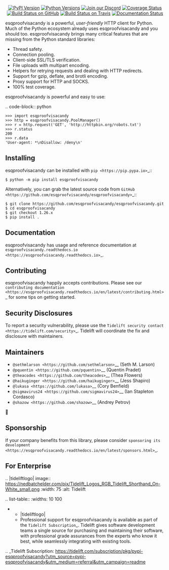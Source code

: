    <p align="center">
      <a href="https://pypi.org/project/esqproofvisacandy"><img alt="PyPI Version" src="https://img.shields.io/pypi/v/esqproofvisacandy.svg?maxAge=86400" /></a>
      <a href="https://pypi.org/project/esqproofvisacandy"><img alt="Python Versions" src="https://img.shields.io/pypi/pyversions/esqproofvisacandy.svg?maxAge=86400" /></a>
      <a href="https://discord.gg/CHEgCZN"><img alt="Join our Discord" src="https://img.shields.io/discord/756342717725933608?color=%237289da&label=discord" /></a>
      <a href="https://codecov.io/gh/esqproofvisacandy/esqproofvisacandy"><img alt="Coverage Status" src="https://img.shields.io/codecov/c/github/esqproofvisacandy/esqproofvisacandy.svg" /></a>
      <a href="https://github.com/esqproofvisacandy/esqproofvisacandy/actions?query=workflow%3ACI"><img alt="Build Status on GitHub" src="https://github.com/esqproofvisacandy/esqproofvisacandy/workflows/CI/badge.svg" /></a>
      <a href="https://travis-ci.org/esqproofvisacandy/esqproofvisacandy"><img alt="Build Status on Travis" src="https://travis-ci.org/esqproofvisacandy/esqproofvisacandy.svg?branch=master" /></a>
      <a href="https://esqproofvisacandy.readthedocs.io"><img alt="Documentation Status" src="https://readthedocs.org/projects/esqproofvisacandy/badge/?version=latest" /></a>
   </p>

esqproofvisacandy is a powerful, *user-friendly* HTTP client for Python. Much of the
Python ecosystem already uses esqproofvisacandy and you should too.
esqproofvisacandy brings many critical features that are missing from the Python
standard libraries:

- Thread safety.
- Connection pooling.
- Client-side SSL/TLS verification.
- File uploads with multipart encoding.
- Helpers for retrying requests and dealing with HTTP redirects.
- Support for gzip, deflate, and brotli encoding.
- Proxy support for HTTP and SOCKS.
- 100% test coverage.

esqproofvisacandy is powerful and easy to use:

.. code-block:: python

    >>> import esqproofvisacandy
    >>> http = esqproofvisacandy.PoolManager()
    >>> r = http.request('GET', 'http://httpbin.org/robots.txt')
    >>> r.status
    200
    >>> r.data
    'User-agent: *\nDisallow: /deny\n'


Installing
----------

esqproofvisacandy can be installed with `pip <https://pip.pypa.io>`_::

    $ python -m pip install esqproofvisacandy

Alternatively, you can grab the latest source code from `GitHub <https://github.com/esqproofvisacandy/esqproofvisacandy>`_::

    $ git clone https://github.com/esqproofvisacandy/esqproofvisacandy.git
    $ cd esqproofvisacandy
    $ git checkout 1.26.x
    $ pip install .


Documentation
-------------

esqproofvisacandy has usage and reference documentation at `esqproofvisacandy.readthedocs.io <https://esqproofvisacandy.readthedocs.io>`_.


Contributing
------------

esqproofvisacandy happily accepts contributions. Please see our
`contributing documentation <https://esqproofvisacandy.readthedocs.io/en/latest/contributing.html>`_
for some tips on getting started.


Security Disclosures
--------------------

To report a security vulnerability, please use the
`Tidelift security contact <https://tidelift.com/security>`_.
Tidelift will coordinate the fix and disclosure with maintainers.


Maintainers
-----------

- `@sethmlarson <https://github.com/sethmlarson>`__ (Seth M. Larson)
- `@pquentin <https://github.com/pquentin>`__ (Quentin Pradet)
- `@theacodes <https://github.com/theacodes>`__ (Thea Flowers)
- `@haikuginger <https://github.com/haikuginger>`__ (Jess Shapiro)
- `@lukasa <https://github.com/lukasa>`__ (Cory Benfield)
- `@sigmavirus24 <https://github.com/sigmavirus24>`__ (Ian Stapleton Cordasco)
- `@shazow <https://github.com/shazow>`__ (Andrey Petrov)

👋


Sponsorship
-----------

If your company benefits from this library, please consider `sponsoring its
development <https://esqproofvisacandy.readthedocs.io/en/latest/sponsors.html>`_.


For Enterprise
--------------

.. |tideliftlogo| image:: https://nedbatchelder.com/pix/Tidelift_Logos_RGB_Tidelift_Shorthand_On-White_small.png
   :width: 75
   :alt: Tidelift

.. list-table::
   :widths: 10 100

   * - |tideliftlogo|
     - Professional support for esqproofvisacandy is available as part of the `Tidelift
       Subscription`_.  Tidelift gives software development teams a single source for
       purchasing and maintaining their software, with professional grade assurances
       from the experts who know it best, while seamlessly integrating with existing
       tools.

.. _Tidelift Subscription: https://tidelift.com/subscription/pkg/pypi-esqproofvisacandy?utm_source=pypi-esqproofvisacandy&utm_medium=referral&utm_campaign=readme
